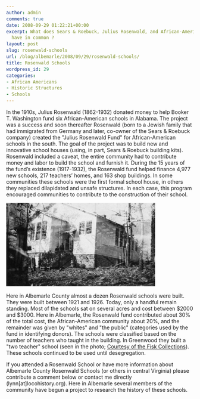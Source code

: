 ```yaml
---
author: admin
comments: true
date: 2008-09-29 01:22:21+00:00
excerpt: What does Sears & Roebuck, Julius Rosenwald, and African-American education
  have in common ?
layout: post
slug: rosenwald-schools
url: /blog/albemarle/2008/09/29/rosenwald-schools/
title: Rosenwald Schools
wordpress_id: 29
categories:
- African Americans
- Historic Structures
- Schools
---
```


In the 1910s, Julius Rosenwald (1862-1932) donated money to help Booker T. Washington fund six African-American schools in Alabama. The project was a success and soon thereafter Rosenwald (born to a Jewish family that had immigrated from Germany and later, co-owner of the Sears & Roebuck company) created the "Julius Rosenwald Fund" for African-American schools in the south. The goal of the project was to build new and innovative school houses (using, in part, Sears & Roebuck building kits). Rosenwald included a caveat, the entire community had to contribute money and labor to build the school and furnish it. During the 15 years of the fund’s existence (1917-1932), the Rosenwald fund helped finance 4,977 new schools, 217 teachers’ homes, and 163 shop buildings. In some communities these schools were the first formal school house, in others they replaced dilapidated and unsafe structures. In each case, this program encouraged communities to contribute to the construction of their school.



![Greenwood School (Image from the Fisk Collections)](/wp-content/uploads/2008/09/greenwoodschool_fisk.jpg)

Here in Albemarle County almost a dozen Rosenwald schools were built. They were built between 1921 and 1926. Today, only a handful remain standing. Most of the schools sat on several acres and cost between $2000 and $3000. Here in Albemarle, the Rosenwald fund contributed about 30% of the total cost, the African-American community about 20%, and the remainder was given by "whites" and "the public" (categories used by the fund in identifying donors). The schools were classified based on the number of teachers who taught in the building. In Greenwood they built a "two teacher" school (seen in the photo; [Courtesy of the Fisk Collections](http://rosenwald.fisk.edu/)). These schools continued to be used until desegregation.

If you attended a Rosenwald School or have more information about Albemarle County Rosenwald Schools (or others in central Virginia) please contribute a comment below or contact me directly (lynn[at]locohistory.org). Here in Albemarle several members of the community have begun a project to research the history of these schools.[](http://rosenwald.fisk.edu/)
